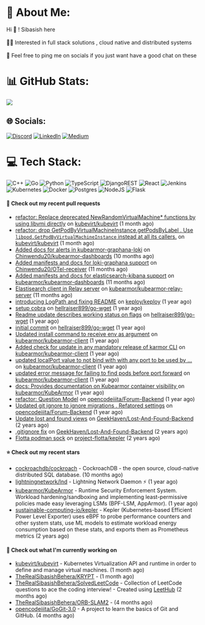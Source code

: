 # 💫 About Me:
Hi 👋 ! Sibasish here <br><br>👨‍💻 Interested in full stack solutions , cloud native and distributed systems<br><br>🤝 Feel free to ping me on socials if you just want have a good chat on these

# 📊 GitHub Stats:
![](https://github-readme-stats.vercel.app/api/top-langs/?username=TheRealSibasishBehera&theme=dark&hide_border=false&include_all_commits=false&count_private=false&layout=compact)

## 🌐 Socials:
[![Discord](https://img.shields.io/badge/Discord-%237289DA.svg?logo=discord&logoColor=white)](htttps://discord.gg/FangedHamster#6966) [![LinkedIn](https://img.shields.io/badge/LinkedIn-%230077B5.svg?logo=linkedin&logoColor=white)](https://linkedin.com/in/sibasish-behera-b33532224) [![Medium](https://img.shields.io/badge/Medium-12100E?logo=medium&logoColor=white)](https://medium.com/@@beherasibasishkkc) 

# 💻 Tech Stack:
![C++](https://img.shields.io/badge/c++-%2300599C.svg?style=for-the-badge&logo=c%2B%2B&logoColor=white) ![Go](https://img.shields.io/badge/go-%2300ADD8.svg?style=for-the-badge&logo=go&logoColor=white) ![Python](https://img.shields.io/badge/python-3670A0?style=for-the-badge&logo=python&logoColor=ffdd54) ![TypeScript](https://img.shields.io/badge/typescript-%23007ACC.svg?style=for-the-badge&logo=typescript&logoColor=white) ![DjangoREST](https://img.shields.io/badge/DJANGO-REST-ff1709?style=for-the-badge&logo=django&logoColor=white&color=ff1709&labelColor=gray) ![React](https://img.shields.io/badge/react-%2320232a.svg?style=for-the-badge&logo=react&logoColor=%2361DAFB) ![Jenkins](https://img.shields.io/badge/jenkins-%232C5263.svg?style=for-the-badge&logo=jenkins&logoColor=white) ![Kubernetes](https://img.shields.io/badge/kubernetes-%23326ce5.svg?style=for-the-badge&logo=kubernetes&logoColor=white) ![Docker](https://img.shields.io/badge/docker-%230db7ed.svg?style=for-the-badge&logo=docker&logoColor=white) ![Postgres](https://img.shields.io/badge/postgres-%23316192.svg?style=for-the-badge&logo=postgresql&logoColor=white) ![NodeJS](https://img.shields.io/badge/node.js-6DA55F?style=for-the-badge&logo=node.js&logoColor=white) ![Flask](https://img.shields.io/badge/flask-%23000.svg?style=for-the-badge&logo=flask&logoColor=white)


#### 🔨 Check out my recent pull requests

- [refactor: Replace deprecated NewRandomVirtualMachine* functions by using libvmi directly](https://github.com/kubevirt/kubevirt/pull/11621) on [kubevirt/kubevirt](https://github.com/kubevirt/kubevirt) (1 month ago)
- [ refactor: drop GetPodByVirtualMachineInstance,getPodsByLabel . Use `libpod.GetPodByVirtualMachineInstance` instead at all its callers.](https://github.com/kubevirt/kubevirt/pull/11474) on [kubevirt/kubevirt](https://github.com/kubevirt/kubevirt) (1 month ago)
- [Added docs for alerts in kubearmor-graphana-loki](https://github.com/Chinwendu20/kubearmor-dashboards/pull/1) on [Chinwendu20/kubearmor-dashboards](https://github.com/Chinwendu20/kubearmor-dashboards) (10 months ago)
- [Added manifests and docs for loki-graphana support](https://github.com/Chinwendu20/OTel-receiver/pull/1) on [Chinwendu20/OTel-receiver](https://github.com/Chinwendu20/OTel-receiver) (11 months ago)
- [Added manifests and docs for elasticsearch-kibana support](https://github.com/kubearmor/kubearmor-dashboards/pull/1) on [kubearmor/kubearmor-dashboards](https://github.com/kubearmor/kubearmor-dashboards) (11 months ago)
- [Elastisearch client in Relay server](https://github.com/kubearmor/kubearmor-relay-server/pull/31) on [kubearmor/kubearmor-relay-server](https://github.com/kubearmor/kubearmor-relay-server) (11 months ago)
- [introducing LogPath and fixing README](https://github.com/keploy/keploy/pull/455) on [keploy/keploy](https://github.com/keploy/keploy) (1 year ago)
- [setup cobra](https://github.com/hellraiser899/go-wget/pull/4) on [hellraiser899/go-wget](https://github.com/hellraiser899/go-wget) (1 year ago)
- [Readme update describes working status on flags](https://github.com/hellraiser899/go-wget/pull/3) on [hellraiser899/go-wget](https://github.com/hellraiser899/go-wget) (1 year ago)
- [initial commit](https://github.com/hellraiser899/go-wget/pull/1) on [hellraiser899/go-wget](https://github.com/hellraiser899/go-wget) (1 year ago)
- [Updated install command to receive env as argument](https://github.com/kubearmor/kubearmor-client/pull/265) on [kubearmor/kubearmor-client](https://github.com/kubearmor/kubearmor-client) (1 year ago)
- [Added check for update in any mandatory release of karmor CLI](https://github.com/kubearmor/kubearmor-client/pull/251) on [kubearmor/kubearmor-client](https://github.com/kubearmor/kubearmor-client) (1 year ago)
- [updated localPort value to not bind with with any port to be used by …](https://github.com/kubearmor/kubearmor-client/pull/247) on [kubearmor/kubearmor-client](https://github.com/kubearmor/kubearmor-client) (1 year ago)
- [updated error message for failing to find pods before port forward](https://github.com/kubearmor/kubearmor-client/pull/245) on [kubearmor/kubearmor-client](https://github.com/kubearmor/kubearmor-client) (1 year ago)
- [docs: Provides documentation on Kubearmor container visibility ](https://github.com/kubearmor/KubeArmor/pull/1028) on [kubearmor/KubeArmor](https://github.com/kubearmor/KubeArmor) (1 year ago)
- [refactor: Question Model](https://github.com/opencodeiiita/Forum-Backend/pull/26) on [opencodeiiita/Forum-Backend](https://github.com/opencodeiiita/Forum-Backend) (1 year ago)
- [Updated git ignore to ignore migrations .  Refatored settings](https://github.com/opencodeiiita/Forum-Backend/pull/11) on [opencodeiiita/Forum-Backend](https://github.com/opencodeiiita/Forum-Backend) (1 year ago)
- [Update lost and found views](https://github.com/GeekHaven/Lost-And-Found-Backend/pull/2) on [GeekHaven/Lost-And-Found-Backend](https://github.com/GeekHaven/Lost-And-Found-Backend) (2 years ago)
- [.gitignore fix](https://github.com/GeekHaven/Lost-And-Found-Backend/pull/1) on [GeekHaven/Lost-And-Found-Backend](https://github.com/GeekHaven/Lost-And-Found-Backend) (2 years ago)
- [Flotta podman sock](https://github.com/project-flotta/kepler/pull/1) on [project-flotta/kepler](https://github.com/project-flotta/kepler) (2 years ago)

#### ⭐ Check out my recent stars

- [cockroachdb/cockroach](https://github.com/cockroachdb/cockroach) - CockroachDB - the open source, cloud-native distributed SQL database. (10 months ago)
- [lightningnetwork/lnd](https://github.com/lightningnetwork/lnd) - Lightning Network Daemon ⚡️ (1 year ago)
- [kubearmor/KubeArmor](https://github.com/kubearmor/KubeArmor) - Runtime Security Enforcement System. Workload hardening/sandboxing and implementing least-permissive policies made easy leveraging LSMs (BPF-LSM, AppArmor). (1 year ago)
- [sustainable-computing-io/kepler](https://github.com/sustainable-computing-io/kepler) - Kepler (Kubernetes-based Efficient Power Level Exporter) uses eBPF to probe performance counters and other system stats, use ML models to estimate workload energy consumption based on these stats, and exports them as Prometheus metrics (2 years ago)

#### 👷 Check out what I'm currently working on

- [kubevirt/kubevirt](https://github.com/kubevirt/kubevirt) - Kubernetes Virtualization API and runtime in order to define and manage virtual machines. (1 month ago)
- [TheRealSibasishBehera/KRYPT](https://github.com/TheRealSibasishBehera/KRYPT) -  (1 month ago)
- [TheRealSibasishBehera/SolvedLeetCode](https://github.com/TheRealSibasishBehera/SolvedLeetCode) - Collection of LeetCode questions to ace the coding interview! - Created using [LeetHub](https://github.com/QasimWani/LeetHub) (2 months ago)
- [TheRealSibasishBehera/ORB-SLAM2](https://github.com/TheRealSibasishBehera/ORB-SLAM2) -  (4 months ago)
- [opencodeiiita/GoGit-3.0](https://github.com/opencodeiiita/GoGit-3.0) - A project to learn the basics of Git and GitHub. (4 months ago)


